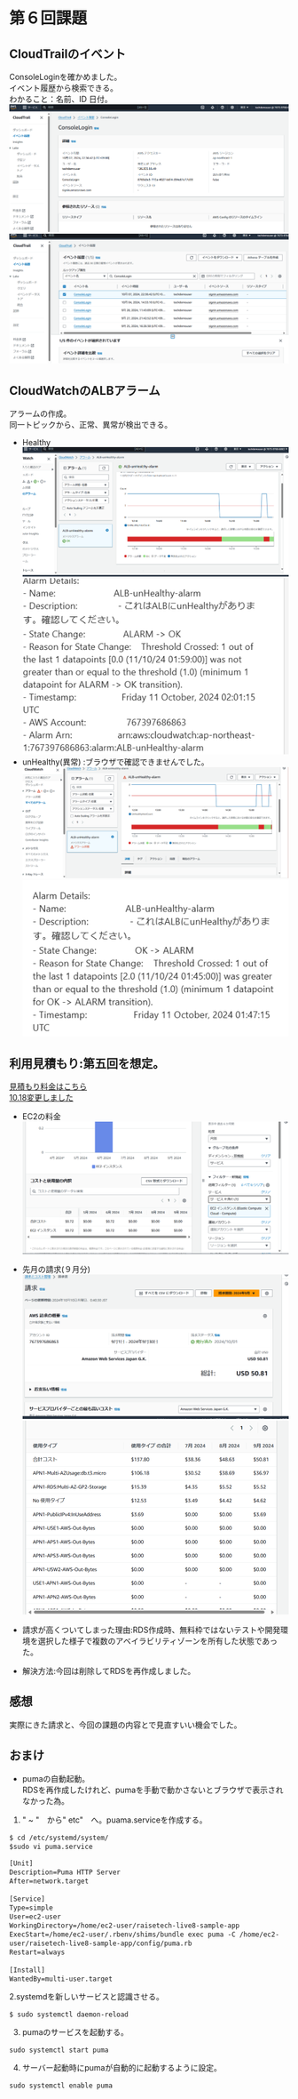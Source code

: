 # 第６回課題  
  
## CloudTrailのイベント  
ConsoleLoginを確かめました。  
イベント履歴から検索できる。  
わかること：名前、ID 日付。  
![login](images/第６回イベントログイン.png)  
![イベント](images/第６回イベント.png)  
  
## CloudWatchのALBアラーム  
アラームの作成。  
同一トピックから、正常、異常が検出できる。  
* Healthy
![正常](images/第６回正常.png)  
![正常メール](images/第６回正常メール.png)  
* unHealthy(異常) :ブラウザで確認できませんでした。
![異常](images/第６回異常.png)  
![異常メール](images/第６回異常メール.png)  
  
## 利用見積もり:第五回を想定。  
[見積もり料金はこちら](https://calculator.aws/#/estimate?id=fce50a32bfdca23fc90674baac34e96b42dc24c1)  
[10.18変更しました](https://calculator.aws/#/estimate?id=9feff596fefd2b2fc79aa5859be39e4de322780f)   
* EC2の料金  
![free](images/第６回EC2.png)  
* 先月の請求(９月分)  
![９月](images/第６回０９月.png)  
![コスト](images/第６回コスト表.png)  
  
  
* 請求が高くついてしまった理由:RDS作成時、無料枠ではないテストや開発環境を選択した様子で複数のアベイラビリティゾーンを所有した状態であった。  
* 解決方法:今回は削除してRDSを再作成しました。  
  
## 感想  
実際にきた請求と、今回の課題の内容とで見直すいい機会でした。  
  
  
  
## おまけ  
* pumaの自動起動。  
RDSを再作成したけれど、pumaを手動で動かさないとブラウザで表示されなかった為。  
  
1. " ~ "　から" etc"　へ。puama.serviceを作成する。  
````
$ cd /etc/systemd/system/
$sudo vi puma.service

````
````
[Unit]
Description=Puma HTTP Server
After=network.target

[Service]
Type=simple
User=ec2-user
WorkingDirectory=/home/ec2-user/raisetech-live8-sample-app
ExecStart=/home/ec2-user/.rbenv/shims/bundle exec puma -C /home/ec2-user/raisetech-live8-sample-app/config/puma.rb
Restart=always

[Install]
WantedBy=multi-user.target

````
2.systemdを新しいサービスと認識させる。  

````
$ sudo systemctl daemon-reload

````
3. pumaのサービスを起動する。  

````
sudo systemctl start puma

````
4. サーバー起動時にpumaが自動的に起動するように設定。  

````
sudo systemctl enable puma

````
  

  


